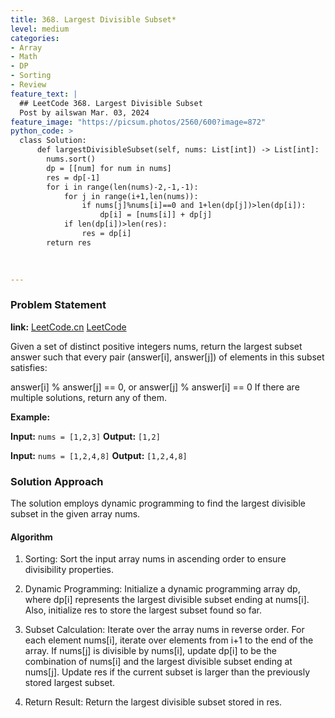 ```yaml
---
title: 368. Largest Divisible Subset*
level: medium
categories:
- Array
- Math
- DP
- Sorting
- Review
feature_text: |
  ## LeetCode 368. Largest Divisible Subset
  Post by ailswan Mar. 03, 2024
feature_image: "https://picsum.photos/2560/600?image=872"
python_code: >
  class Solution:
      def largestDivisibleSubset(self, nums: List[int]) -> List[int]:
        nums.sort()
        dp = [[num] for num in nums]
        res = dp[-1]
        for i in range(len(nums)-2,-1,-1):
            for j in range(i+1,len(nums)):
                if nums[j]%nums[i]==0 and 1+len(dp[j])>len(dp[i]):
                    dp[i] = [nums[i]] + dp[j]
            if len(dp[i])>len(res):
                res = dp[i]
        return res

      
         
---
```


### Problem Statement
**link:**
[LeetCode.cn](https://leetcode.cn/problems/largest-divisible-subset/)
[LeetCode](https://leetcode.com/problems/largest-divisible-subset/)

Given a set of distinct positive integers nums, return the largest subset answer such that every pair (answer[i], answer[j]) of elements in this subset satisfies:

answer[i] % answer[j] == 0, or
answer[j] % answer[i] == 0
If there are multiple solutions, return any of them.

 
**Example:**

**Input:** `nums = [1,2,3]`
**Output:** `[1,2]`
 
**Input:** `nums = [1,2,4,8]`
**Output:** `[1,2,4,8]`

### Solution Approach
The solution employs dynamic programming to find the largest divisible subset in the given array nums.

#### Algorithm
1. Sorting: Sort the input array nums in ascending order to ensure divisibility properties.

2. Dynamic Programming: Initialize a dynamic programming array dp, where dp[i] represents the largest divisible subset ending at nums[i]. Also, initialize res to store the largest subset found so far.

3. Subset Calculation: Iterate over the array nums in reverse order. For each element nums[i], iterate over elements from i+1 to the end of the array.
If nums[j] is divisible by nums[i], update dp[i] to be the combination of nums[i] and the largest divisible subset ending at nums[j].
Update res if the current subset is larger than the previously stored largest subset.

4. Return Result: Return the largest divisible subset stored in res.